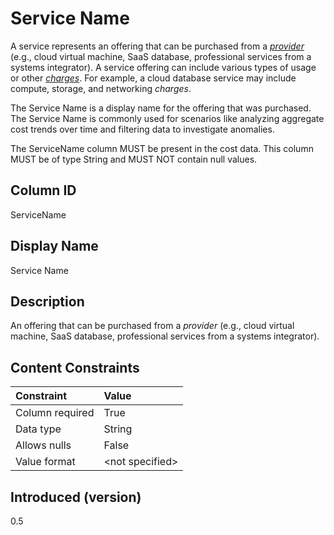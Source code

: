 # Service Name

A service represents an offering that can be purchased from a [*provider*](#glossary:provider) (e.g., cloud virtual machine, SaaS database, professional services from a systems integrator). A service offering can include various types of usage or other [*charges*](#glossary:charge). For example, a cloud database service may include compute, storage, and networking *charges*.

The Service Name is a display name for the offering that was purchased. The Service Name is commonly used for scenarios like analyzing aggregate cost trends over time and filtering data to investigate anomalies.

The ServiceName column MUST be present in the cost data. This column MUST be of type String and MUST NOT contain null values.

## Column ID

ServiceName

## Display Name

Service Name

## Description

An offering that can be purchased from a *provider* (e.g., cloud virtual machine, SaaS database, professional services from a systems integrator).

## Content Constraints

| Constraint      | Value            |
| :-------------- | :--------------- |
| Column required | True             |
| Data type       | String           |
| Allows nulls    | False            |
| Value format    | \<not specified> |

## Introduced (version)

0.5
